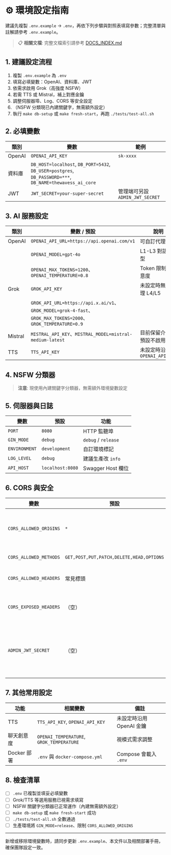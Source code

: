 # ⚙️ 環境設定指南

建議先複製 `.env.example` → `.env`，再依下列步驟與對照表填寫參數；完整清單與註解請參考 `.env.example`。

> 📋 **相關文檔**: 完整文檔索引請參考 [DOCS_INDEX.md](./DOCS_INDEX.md)

## 1. 建議設定流程
1. 複製 `.env.example` 為 `.env`
2. 填寫必填變數：OpenAI、資料庫、JWT
3. 依需求啟用 Grok（高強度 NSFW）
4. 若需 TTS 或 Mistral，補上對應金鑰
5. 調整伺服器埠、Log、CORS 等安全設定
6. （NSFW 分類現已內建關鍵字，無需額外設定）
7. 執行 `make db-setup` 或 `make fresh-start`，再跑 `./tests/test-all.sh`

## 2. 必填變數
| 類別 | 變數 | 範例 |
|------|------|------|
| OpenAI | `OPENAI_API_KEY` | `sk-xxxx` |
| 資料庫 | `DB_HOST=localhost`, `DB_PORT=5432`, `DB_USER=postgres`, `DB_PASSWORD=***`, `DB_NAME=thewavess_ai_core` |
| JWT | `JWT_SECRET=your-super-secret` | 管理端可另設 `ADMIN_JWT_SECRET` |

## 3. AI 服務設定
| 類別 | 變數 / 預設 | 說明 |
|------|--------------|------|
| OpenAI | `OPENAI_API_URL=https://api.openai.com/v1` | 可自訂代理 |
|  | `OPENAI_MODEL=gpt-4o` | L1-L3 對話模型 |
|  | `OPENAI_MAX_TOKENS=1200`、`OPENAI_TEMPERATURE=0.8` | Token 限制與創意度 |
| Grok | `GROK_API_KEY` | 未設定時無法處理 L4/L5 |
|  | `GROK_API_URL=https://api.x.ai/v1`、`GROK_MODEL=grok-4-fast`、`GROK_MAX_TOKENS=2000`、`GROK_TEMPERATURE=0.9` |
| Mistral | `MISTRAL_API_KEY`、`MISTRAL_MODEL=mistral-medium-latest` | 目前保留介面，預設不啟用 |
| TTS | `TTS_API_KEY` | 未設定時沿用 `OPENAI_API_KEY` |

## 4. NSFW 分類器
> **注意**: 現使用內建關鍵字分類器，無需額外環境變數設定

## 5. 伺服器與日誌
| 變數 | 預設 | 功能 |
|------|------|------|
| `PORT` | `8080` | HTTP 監聽埠 |
| `GIN_MODE` | `debug` | `debug` / `release` |
| `ENVIRONMENT` | `development` | 自訂環境標記 |
| `LOG_LEVEL` | `debug` | 建議生產改 `info` |
| `API_HOST` | `localhost:8080` | Swagger Host 欄位 |

## 6. CORS 與安全
| 變數 | 預設 | 說明 |
|------|------|------|
| `CORS_ALLOWED_ORIGINS` | `*` | 生產環境請改為白名單 |
| `CORS_ALLOWED_METHODS` | `GET,POST,PUT,PATCH,DELETE,HEAD,OPTIONS` | 允許方法 |
| `CORS_ALLOWED_HEADERS` | 常見標頭 | 允許請求標頭 |
| `CORS_EXPOSED_HEADERS` | （空） | 暴露的回應標頭 |
| `ADMIN_JWT_SECRET` | （空） | 設定後管理員 JWT 使用独立簽名 |

## 7. 其他常用設定
| 功能 | 相關變數 | 備註 |
|------|----------|------|
| TTS | `TTS_API_KEY`, `OPENAI_API_KEY` | 未設定時沿用 OpenAI 金鑰 |
| 聊天創意度 | `OPENAI_TEMPERATURE`, `GROK_TEMPERATURE` | 視模式需求調整 |
| Docker 部署 | `.env` 與 `docker-compose.yml` | Compose 會載入 `.env` |

## 8. 檢查清單
- [ ] `.env` 已複製並填妥必填變數
- [ ] Grok/TTS 等選用服務已視需求填寫
- [ ] NSFW 關鍵字分類器已正常運作（內建無需額外設定）
- [ ] `make db-setup` 或 `make fresh-start` 成功
- [ ] `./tests/test-all.sh` 全數通過
- [ ] 生產環境將 `GIN_MODE=release`、限制 `CORS_ALLOWED_ORIGINS`

---
新增或移除環境變數時，請同步更新 `.env.example`、本文件以及相關部署手冊，確保團隊設定一致。
